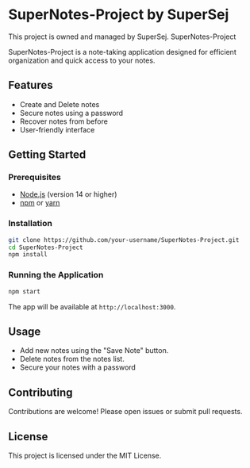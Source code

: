 # SuperNotes-Project by SuperSej

This project is owned and managed by SuperSej. SuperNotes-Project

SuperNotes-Project is a note-taking application designed for efficient organization and quick access to your notes.

## Features

- Create and Delete notes
- Secure notes using a password
- Recover notes from before
- User-friendly interface

## Getting Started

### Prerequisites

- [Node.js](https://nodejs.org/) (version 14 or higher)
- [npm](https://www.npmjs.com/) or [yarn](https://yarnpkg.com/)

### Installation

```bash
git clone https://github.com/your-username/SuperNotes-Project.git
cd SuperNotes-Project
npm install
```

### Running the Application

```bash
npm start
```

The app will be available at `http://localhost:3000`.

## Usage

- Add new notes using the "Save Note" button.
- Delete notes from the notes list.
- Secure your notes with a password

## Contributing

Contributions are welcome! Please open issues or submit pull requests.

## License

This project is licensed under the MIT License.
